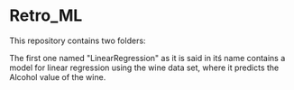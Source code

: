 # Retro_ML

This repository contains two folders:

The first one named "LinearRegression" as it is said in itś name contains a model for linear regression using the wine data set, where it predicts the Alcohol value of the wine. 

